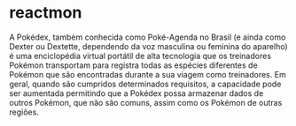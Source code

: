 # reactmon
A Pokédex, também conhecida como Poké-Agenda no Brasil (e ainda como Dexter ou Dextette, dependendo da voz masculina ou feminina do aparelho) é uma enciclopédia virtual portátil de alta tecnologia que os treinadores Pokémon transportam para registra todas as espécies diferentes de Pokémon que são encontradas durante a sua viagem como treinadores. Em geral, quando são cumpridos determinados requisitos, a capacidade pode ser aumentada permitindo que a Pokédex possa armazenar dados de outros Pokémon, que não são comuns, assim como os Pokémon de outras regiões.
